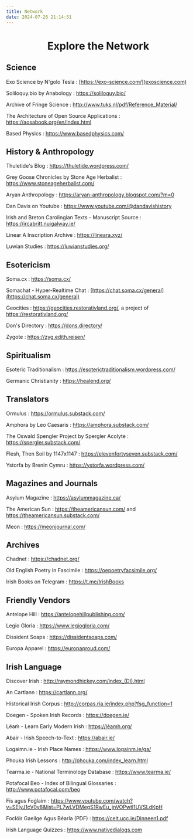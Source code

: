 ```yaml
---
title: Network
date: 2024-07-26 21:14:51
---
```


<center><h1> Explore the Network </h1></center>

## Science

Exo Science by N'golo Tesla : [https://exo-science.com/](exoscience.com)

Soliloquy.bio by Anabology : https://soliloquy.bio/

Archive of Fringe Science : http://www.tuks.nl/pdf/Reference_Material/

The Architecture of Open Source Applications : https://aosabook.org/en/index.html

Based Physics : https://www.basedphysics.com/


## History & Anthropology

Thuletide's Blog : https://thuletide.wordpress.com/

Grey Goose Chronicles by Stone Age Herbalist : https://www.stoneageherbalist.com/

Aryan Anthropology : https://aryan-anthropology.blogspot.com/?m=0

Dan Davis on Youtube : https://www.youtube.com/@dandavishistory

Irish and Breton Carolingian Texts - Manuscript Source : https://ircabritt.nuigalway.ie/

Linear A Inscription Archive : https://lineara.xyz/

Luwian Studies : https://luwianstudies.org/


## Esotericism

Soma.cx : https://soma.cx/

Somachat - Hyper-Realtime Chat : [https://chat.soma.cx/general](https://chat.soma.cx/general)

Geocities : https://geocities.restorativland.org/, a project of https://restorativland.org/

Don's Directory : https://dons.directory/

Zygote : https://zyg.edith.reisen/


## Spiritualism

Esoteric Traditionalism : https://esoterictraditionalism.wordpress.com/

Germanic Christianity : https://healend.org/


## Translators

Ormulus : https://ormulus.substack.com/

Amphora by Leo Caesaris : https://amphora.substack.com/

The Oswald Spengler Project by Spergler Acolyte : https://spergler.substack.com/

Flesh, Then Soil by 1147x1147 : https://elevenfortyseven.substack.com/

Ystorfa by Brenin Cymru : https://ystorfa.wordpress.com/


## Magazines and Journals

Asylum Magazine : https://asylummagazine.ca/

The American Sun : https://theamericansun.com/ and https://theamericansun.substack.com/

Meon : https://meonjournal.com/


## Archives

Chadnet : https://chadnet.org/

Old English Poetry in Fascimile : https://oepoetryfacsimile.org/

Irish Books on Telegram : https://t.me/IrishBooks


## Friendly Vendors

Antelope Hill : https://antelopehillpublishing.com/

Legio Gloria : https://www.legiogloria.com/

Dissident Soaps : https://dissidentsoaps.com/

Europa Apparel : https://europaproud.com/


## Irish Language

Discover Irish : http://raymondhickey.com/index_(DI).html

An Cartlann : https://cartlann.org/

Historical Irish Corpus : http://corpas.ria.ie/index.php?fsg_function=1

Doegen - Spoken Irish Records : https://doegen.ie/

Léaṁ - Learn Early Modern Irish : https://léamh.org/

Abair - Irish Speech-to-Text : https://abair.ie/

Logaimn.ie - Irish Place Names : https://www.logainm.ie/ga/

Phouka Irish Lessons : http://phouka.com/index_learn.html

Tearma.ie - National Terminology Database : https://www.tearma.ie/

Potafocal Beo - Index of Bilingual Glossaries : http://www.potafocal.com/beo

Fís agus Foġlaim : https://www.youtube.com/watch?v=SElyJ1cV0y8&list=PL7wLVDMegS1RwEu_jnVOPwtl1UVSLdKpH

Foclóir Gaeilge Agus Béarla (PDF) : https://celt.ucc.ie/Dinneen1.pdf

Irish Language Quizzes : https://www.nativedialogs.com